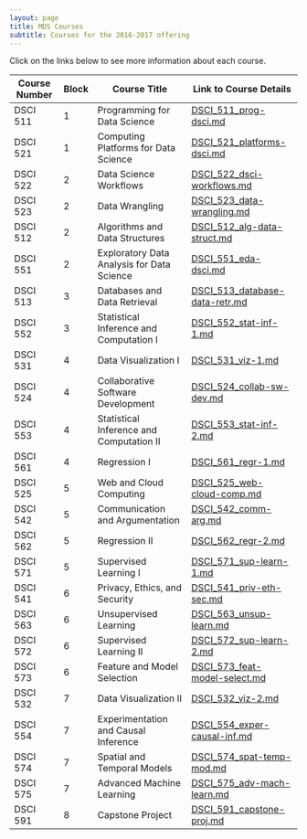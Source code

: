 ```yaml
---
layout: page
title: MDS Courses
subtitle: Courses for the 2016-2017 offering
---
```



Click on the links below to see more information about each course.

Course Number  |  Block  |  Course Title                                |  Link to Course Details                                          
---------------|---------|----------------------------------------------|------------------------------------------------------------------
DSCI 511       |  1      |  Programming for Data Science                |  [DSCI_511_prog-dsci.md](/course-descriptions/DSCI_511_prog-dsci.md)                  
DSCI 521       |  1      |  Computing Platforms for Data Science        |  [DSCI_521_platforms-dsci.md](course-descriptions/DSCI_521_platforms-dsci.md)        
DSCI 522       |  2      |  Data Science Workflows                      |  [DSCI_522_dsci-workflows.md](course-descriptions/DSCI_522_dsci-workflows.md)        
DSCI 523       |  2      |  Data Wrangling                              |  [DSCI_523_data-wrangling.md](course-descriptions/DSCI_523_data-wrangling.md)        
DSCI 512       |  2      |  Algorithms and Data Structures              |  [DSCI_512_alg-data-struct.md](course-descriptions/DSCI_512_alg-data-struct.md)      
DSCI 551       |  2      |  Exploratory Data Analysis for Data Science  |  [DSCI_551_eda-dsci.md](course-descriptions/DSCI_551_eda-dsci.md)                    
DSCI 513       |  3      |  Databases and Data Retrieval                |  [DSCI_513_database-data-retr.md](course-descriptions/DSCI_513_database-data-retr.md)
DSCI 552       |  3      |  Statistical Inference and Computation I     |  [DSCI_552_stat-inf-1.md](course-descriptions/DSCI_552_stat-inf-1.md)                
DSCI 531       |  4      |  Data Visualization I                        |  [DSCI_531_viz-1.md](course-descriptions/DSCI_531_viz-1.md)                          
DSCI 524       |  4      |  Collaborative Software Development          |  [DSCI_524_collab-sw-dev.md](course-descriptions/DSCI_524_collab-sw-dev.md)          
DSCI 553       |  4      |  Statistical Inference and Computation II    |  [DSCI_553_stat-inf-2.md](course-descriptions/DSCI_553_stat-inf-2.md)                
DSCI 561       |  4      |  Regression I                                |  [DSCI_561_regr-1.md](course-descriptions/DSCI_561_regr-1.md)                        
DSCI 525       |  5      |  Web and Cloud Computing                     |  [DSCI_525_web-cloud-comp.md](course-descriptions/DSCI_525_web-cloud-comp.md)        
DSCI 542       |  5      |  Communication and Argumentation             |  [DSCI_542_comm-arg.md](course-descriptions/DSCI_542_comm-arg.md)                    
DSCI 562       |  5      |  Regression II                               |  [DSCI_562_regr-2.md](course-descriptions/DSCI_562_regr-2.md)                        
DSCI 571       |  5      |  Supervised Learning I                       |  [DSCI_571_sup-learn-1.md](course-descriptions/DSCI_571_sup-learn-1.md)              
DSCI 541       |  6      |  Privacy, Ethics, and Security               |  [DSCI_541_priv-eth-sec.md](course-descriptions/DSCI_541_priv-eth-sec.md)            
DSCI 563       |  6      |  Unsupervised Learning                       |  [DSCI_563_unsup-learn.md](course-descriptions/DSCI_563_unsup-learn.md)              
DSCI 572       |  6      |  Supervised Learning II                      |  [DSCI_572_sup-learn-2.md](course-descriptions/DSCI_572_sup-learn-2.md)              
DSCI 573       |  6      |  Feature and Model Selection                 |  [DSCI_573_feat-model-select.md](course-descriptions/DSCI_573_feat-model-select.md)  
DSCI 532       |  7      |  Data Visualization II                       |  [DSCI_532_viz-2.md](course-descriptions/DSCI_532_viz-2.md)                          
DSCI 554       |  7      |  Experimentation and Causal Inference        |  [DSCI_554_exper-causal-inf.md](course-descriptions/DSCI_554_exper-causal-inf.md)    
DSCI 574       |  7      |  Spatial and Temporal Models                 |  [DSCI_574_spat-temp-mod.md](course-descriptions/DSCI_574_spat-temp-mod.md)          
DSCI 575       |  7      |  Advanced Machine Learning                   |  [DSCI_575_adv-mach-learn.md](course-descriptions/DSCI_575_adv-mach-learn.md)        
DSCI 591       |  8      |  Capstone Project                            |  [DSCI_591_capstone-proj.md](course-descriptions/DSCI_591_capstone-proj.md)          
